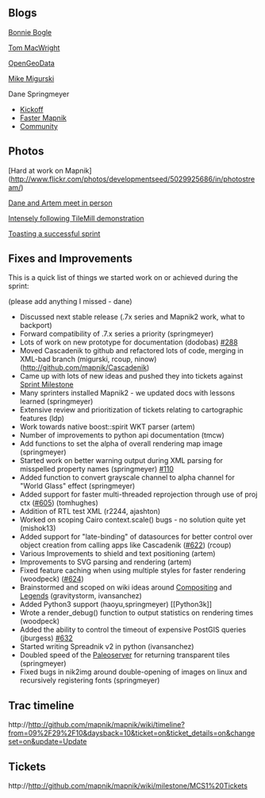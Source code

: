<!-- Name: MapnikCodeSprint/MCS01/Results -->
<!-- Version: 4 -->
<!-- Last-Modified: 2010/09/30 12:04:24 -->
<!-- Author: springmeyer -->
## Blogs

[Bonnie Bogle](http://developmentseed.org/blog/2010/sep/24/mapnik-code-sprint-london-weekend)

[Tom MacWright](http://developmentseed.org/blog/2010/sep/27/report-mapnik-code-sprint)

[OpenGeoData](http://opengeodata.org/mapnik-code-sprint-committers-and-cartographe)

[Mike Migurski](http://mike.teczno.com/notes/map-sprint.html)

Dane Springmeyer

* [Kickoff](http://mapnik.org/news/2010/sep/24/mcs01_day1/)
* [Faster Mapnik](http://mapnik.org/news/2010/sep/29/mcs01_roundup1/)
* [Community](http://mapnik.org/news/2010/sep/29/mcs01_roundup2/)

## Photos

[Hard at work on Mapnik] (http://www.flickr.com/photos/developmentseed/5029925686/in/photostream/)

[Dane and Artem meet in person](http://yfrog.com/50o6xj)

[Intensely following TileMill demonstration](http://yfrog.com/n4go6sj)

[Toasting a successful sprint](http://yfrog.com/jvegpqj)


## Fixes and Improvements

This is a quick list of things we started work on or achieved during the sprint:

(please add anything I missed - dane)

* Discussed next stable release (.7x series and Mapnik2 work, what to backport)
* Forward compatibility of .7.x series a priority  (springmeyer)
* Lots of work on new prototype for documentation (dodobas) [#288](https://github.com/mapnik/mapnik/issues/288)
* Moved Cascadenik to github and refactored lots of code, merging in XML-bad branch (migurski, rcoup, ninow) (http://github.com/mapnik/Cascadenik)
* Came up with lots of new ideas and pushed they into tickets against [Sprint Milestone](http://http://github.com/mapnik/mapnik/wiki/milestone/MCS1%20Tickets) 
* Many sprinters installed Mapnik2 - we updated docs with lessons learned (springmeyer)
* Extensive review and prioritization of tickets relating to cartographic features (ldp)
* Work towards native boost::spirit WKT parser (artem)
* Number of improvements to python api documentation (tmcw)
* Add functions to set the alpha of overall rendering map image (springmeyer)
* Started work on better warning output during XML parsing for misspelled property names (springmeyer) [#110](https://github.com/mapnik/mapnik/issues/110)
* Added function to convert grayscale channel to alpha channel for "World Glass" effect (springmeyer)
* Added support for faster multi-threaded reprojection through use of proj ctx ([#605](https://github.com/mapnik/mapnik/issues/605)) (tomhughes)
* Addition of RTL test XML (r2244, ajashton)
* Worked on scoping Cairo context.scale() bugs - no solution quite yet (mishok13)
* Added support for "late-binding" of datasources for better control over object creation from calling apps like Cascadenik ([#622](https://github.com/mapnik/mapnik/issues/622)) (rcoup)
* Various Improvements to shield and text positioning (artem)
* Improvements to SVG parsing and rendering (artem)
* Fixed feature caching when using multiple styles for faster rendering (woodpeck) ([#624](https://github.com/mapnik/mapnik/issues/624))
* Brainstormed and scoped on wiki ideas around [Compositing](Ideas_Compositing/) and [Legends](Legending) (gravitystorm, ivansanchez)
* Added Python3 support (haoyu,springmeyer) [[Python3k]]
* Wrote a render_debug() function to output statistics on rendering times (woodpeck)
* Added the ability to control the timeout of expensive PostGIS queries (jburgess) [#632](https://github.com/mapnik/mapnik/issues/632)
* Started writing Spreadnik v2 in python (ivansanchez)
* Doubled speed of the [Paleoserver](Paleoserver) for returning transparent tiles (springmeyer)
* Fixed bugs in nik2img around double-opening of images on linux and recursively registering fonts (springmeyer)

## Trac timeline

http://http://github.com/mapnik/mapnik/wiki/timeline?from=09%2F29%2F10&daysback=10&ticket=on&ticket_details=on&changeset=on&update=Update

## Tickets

http://http://github.com/mapnik/mapnik/wiki/milestone/MCS1%20Tickets